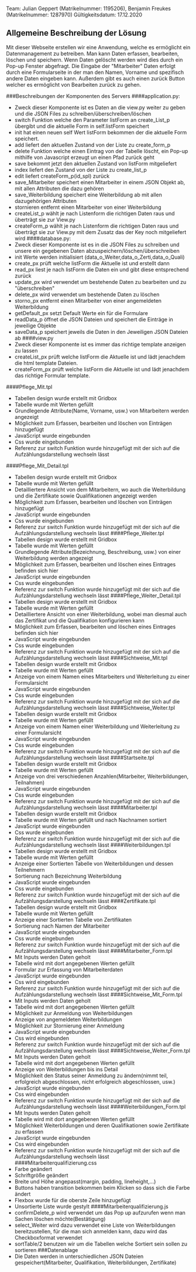 Team: Julian Geppert (Matrikelnummer: 1195206), Benjamin Freukes (Matrikelnummer: 1287970)
Gültigkeitsdatum: 17.12.2020

## Allgemeine Beschreibung der Lösung
Mit dieser Webseite erstellen wir eine Anwendung, welche es ermöglicht
ein Datenmanagement zu betreiben. Man kann Daten erfassen, bearbeiten, löschen und speichern.
Wenn Daten gelöscht werden wird dies durch ein Pop-up Fenster abgefragt.
Die Eingabe der "Mitarbeiter" Daten erfolgt durch eine Formularseite in der man den Namen, Vorname und spezifisch andere Daten 
eingeben kann. Außerdem gibt es auch einen zurück Button welcher es ermöglicht von Bearbeiten zurück
zu gehen.

###Beschreibungen der Komponenten des Servers
####application.py:
- Zweck dieser Komponente ist es Daten an die view.py weiter zu geben und die JSON Files zu schreiben/überschreiben/löschen
- switch Funktion welche den Parameter listForm an create_List_p übergibt und die aktuelle Form in 
self.listForm speichert
- init hat einen neuen self Wert listForm bekommen der die aktuelle Form speichert.
- add liefert den aktuellen Zustand von der Liste zu create_form_p
- delete Funktion welche einen Eintrag von der Tabelle löscht, ein Pop-up mithilfe von
Javascript erzeugt un einen Pfad zurück geht
- save bekommt jetzt den aktuellen Zustand von listForm mitgeliefert
- index liefert den Zustand von der Liste zu create_list_p
- edit liefert createForm_p(id_spl) zurück
- save_Mitarbeiter speichert einen Mitarbeiter in einem JSON Objekt ab, mit allen Attributen die dazu gehören
- save_Weiterbildung speichert eine Weiterbildung ab mit allen dazugehörigen Attributen
- stornieren entfernt einen Mitarbeiter von einer Weiterbildung
- createList_p wählt je nach Listenform die richtigen Daten raus und überträgt sie zur View.py
- createForm_p wählt je nach Listenform die richtigen Daten raus und überträgt sie zur View.py mit dem Zusatz das der Key noch mitgeliefert wird
####database.py:
- Zweck dieser Komponente ist es in die JSON Files zu schreiben und unsere ein gegebenen Daten abzuspeichern/löschen/überschreiben
- init Werte werden initialisiert (data_o_Weiter,data_o_Zerti,data_o_Quali)
- create_px prüft welche listForm die Aktuelle ist und erstellt dann 
- read_px liest je nach listForm die Daten ein und gibt diese entsprechend zurück
- update_px wird verwendet um bestehende Daten zu bearbeiten und zu "überschreiben"
- delete_px wird verwendet um bestehende Daten zu löschen
- storno_px entfernt einen Mitarbeiter von einer angemeldeten Weiterbildung
- getDefault_px setzt Default Werte ein für die Formulare
- readData_p öffnet die JSON Dateien und speichert die Einträge in jeweilige Objekte
- saveData_p speichert jeweils die Daten in den Jeweiligen JSON Dateien ab
####view.py
- Zweck dieser Komponente ist es immer das richtige template anzeigen zu lassen
- createList_px prüft welche listForm die Aktuelle ist und lädt jenachdem die html template Dateien.
- createForm_px prüft welche listForm die Aktuelle ist und lädt jenachdem das richtige Formular template.

####Pflege_Mit.tpl
- Tabellen design wurde erstellt mit Gridbox
- Tabelle wurde mit Werten gefüllt
- Grundlegende Attribute(Name, Vorname, usw.) von Mitarbeitern werden angezeigt
- Möglichkeit zum Erfassen, bearbeiten und löschen von Einträgen hinzugefügt
- JavaScript wurde eingebunden
- Css wurde eingebunden
- Referenz zur switch Funktion wurde hinzugefügt mit der sich auf die Aufzählungsdarstellung 
wechseln lässt

####Pflege_Mit_Detail.tpl
- Tabellen design wurde erstellt mit Gridbox
- Tabelle wurde mit Werten gefüllt
- Detailliertere Ansicht von dem Mitarbeitern, wo auch die Weiterbildung und die Zertifikate sowie Qualifikationen angezeigt werden
- Möglichkeit zum Erfassen, bearbeiten und löschen von Einträgen hinzugefügt
- JavaScript wurde eingebunden
- Css wurde eingebunden
- Referenz zur switch Funktion wurde hinzugefügt mit der sich auf die Aufzählungsdarstellung 
wechseln lässt
####Pflege_Weiter.tpl
- Tabellen design wurde erstellt mit Gridbox
- Tabelle wurde mit Werten gefüllt
- Grundlegende Attribute(Bezeichnung, Beschreibung, usw.) von einer Weiterbildung werden angezeigt
- Möglichkeit zum Erfassen, bearbeiten und löschen eines Eintrages befinden sich hier
- JavaScript wurde eingebunden
- Css wurde eingebunden
- Referenz zur switch Funktion wurde hinzugefügt mit der sich auf die Aufzählungsdarstellung 
wechseln lässt
####Pflege_Weiter_Detail.tpl
- Tabellen design wurde erstellt mit Gridbox
- Tabelle wurde mit Werten gefüllt
- Detailliertere Ansicht von einer Weiterbildung, wobei man diesmal auch das Zertifikat und die Qualifikation konfigurieren kann
- Möglichkeit zum Erfassen, bearbeiten und löschen eines Eintrages befinden sich hier
- JavaScript wurde eingebunden
- Css wurde eingebunden
- Referenz zur switch Funktion wurde hinzugefügt mit der sich auf die Aufzählungsdarstellung 
wechseln lässt
####Sichtweise_Mit.tpl
- Tabellen design wurde erstellt mit Gridbox
- Tabelle wurde mit Werten gefüllt
- Anzeige von einem Namen eines Mitarbeiters und Weiterleitung zu einer Formularsicht
- JavaScript wurde eingebunden
- Css wurde eingebunden
- Referenz zur switch Funktion wurde hinzugefügt mit der sich auf die Aufzählungsdarstellung 
wechseln lässt
####Sichtweise_Weiter.tpl
- Tabellen design wurde erstellt mit Gridbox
- Tabelle wurde mit Werten gefüllt
- Anzeige von einem Namen einer Weiterbildung und Weiterleitung zu einer Formularsicht
- JavaScript wurde eingebunden
- Css wurde eingebunden
- Referenz zur switch Funktion wurde hinzugefügt mit der sich auf die Aufzählungsdarstellung 
wechseln lässt
####Startseite.tpl
- Tabellen design wurde erstellt mit Gridbox
- Tabelle wurde mit Werten gefüllt
- Anzeige von drei verschiedenen Anzahlen(Mitarbeiter, Weiterbildungen, Teilnahmen)
- JavaScript wurde eingebunden
- Css wurde eingebunden
- Referenz zur switch Funktion wurde hinzugefügt mit der sich auf die Aufzählungsdarstellung 
wechseln lässt
####Mitarbeiter.tpl
- Tabellen design wurde erstellt mit Gridbox
- Tabelle wurde mit Werten gefüllt und nach Nachnamen sortiert
- JavaScript wurde eingebunden
- Css wurde eingebunden
- Referenz zur switch Funktion wurde hinzugefügt mit der sich auf die Aufzählungsdarstellung 
wechseln lässt
####Weiterbildungen.tpl
- Tabellen design wurde erstellt mit Gridbox
- Tabelle wurde mit Werten gefüllt
- Anzeige einer Sortierten Tabelle von Weiterbildungen und dessen Teilnehmern
- Sortierung nach Bezeichnung Weiterbildung
- JavaScript wurde eingebunden
- Css wurde eingebunden
- Referenz zur switch Funktion wurde hinzugefügt mit der sich auf die Aufzählungsdarstellung 
wechseln lässt
####Zertifikate.tpl
- Tabellen design wurde erstellt mit Gridbox
- Tabelle wurde mit Werten gefüllt
- Anzeige einer Sortierten Tabelle von Zertifikaten
- Sortierung nach Namen der Mitarbeiter
- JavaScript wurde eingebunden
- Css wurde eingebunden
- Referenz zur switch Funktion wurde hinzugefügt mit der sich auf die Aufzählungsdarstellung 
wechseln lässt
####Mitarbeiter_Form.tpl
- Mit Inputs werden Daten geholt
- Tabelle wird mit dort angegebenen Werten gefüllt
- Formular zur Erfassung von Mitarbeiterdaten
- JavaScript wurde eingebunden
- Css wird eingebunden
- Referenz zur switch Funktion wurde hinzugefügt mit der sich auf die Aufzählungsdarstellung 
wechseln lässt
####Sichtweise_Mit_Form.tpl
- Mit Inputs werden Daten geholt
- Tabelle wird mit dort angegebenen Werten gefüllt
- Möglichkeit zur Anmeldung von Weiterbildungen
- Anzeige von angemeldeten Weiterbildungen
- Möglichkeit zur Stornierung einer Anmeldung
- JavaScript wurde eingebunden
- Css wird eingebunden
- Referenz zur switch Funktion wurde hinzugefügt mit der sich auf die Aufzählungsdarstellung 
wechseln lässt
####Sichtweise_Weiter_Form.tpl
- Mit Inputs werden Daten geholt
- Tabelle wird mit dort angegebenen Werten gefüllt
- Anzeige von Weiterbildungen bis ins Detail
- Möglichkeit den Status seiner Anmeldung zu ändern(nimmt teil, erfolgreich abgeschlossen, nicht erfolgreich abgeschlossen, usw.)
- JavaScript wurde eingebunden
- Css wird eingebunden
- Referenz zur switch Funktion wurde hinzugefügt mit der sich auf die Aufzählungsdarstellung 
wechseln lässt
####Weiterbildungen_Form.tpl
- Mit Inputs werden Daten geholt
- Tabelle wird mit dort angegebenen Werten gefüllt
- Möglichkeit Weiterbildungen und deren Qualifikationen sowie Zertifikate zu erfassen
- JavaScript wurde eingebunden
- Css wird eingebunden
- Referenz zur switch Funktion wurde hinzugefügt mit der sich auf die Aufzählungsdarstellung 
wechseln lässt
####Mitarbeiterqualifizierung.css
- Farbe geändert
- Schriftgröße geändert
- Breite und Höhe angepasst(margin, padding, lineheight,...)
- Buttons haben transition bekommen beim Klicken so dass sich die Farbe ändert
- Flexbox wurde für die oberste Zeile hinzugefügt
- Unsortierte Liste wurde gestylt
####Mitarbeiterqualifizierung.js
- confirmDelete_p wird verwendet um das Pop up aufzurufen wenn man Sachen löschen möchte(Bestätigung)
- select_Weiter wird dazu verwendet eine Liste von Weiterbildungen bereitzustellen, für die man sich anmelden kann, dazu wird das Checkboxformat verwendet
- sortTable/2 benutzen wir um die Tabellen welche Sortiert sein sollen zu sortieren
###Datenablage
- Die Daten werden in unterschiedlichen JSON Dateien gespeichert(Mitarbeiter, Qualifikation, Weiterbildungen, Zertifikate) 

